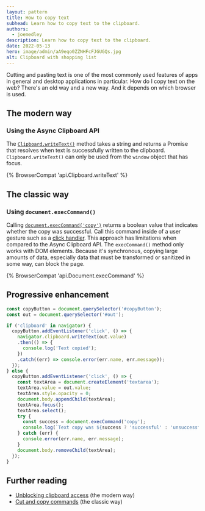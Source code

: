 ```yaml
---
layout: pattern
title: How to copy text
subhead: Learn how to copy text to the clipboard.
authors:
  - joemedley
description: Learn how to copy text to the clipboard.
date: 2022-05-13
hero: image/admin/aA9eqo0ZZNHFcFJGUGQs.jpg
alt: Clipboard with shopping list
---
```


Cutting and pasting text is one of the most commonly used features of apps in general and desktop applications in particular. How do I copy text on the web? There's an old way and a new way. And it depends on which browser is used.

## The modern way

### Using the Async Clipboard API

The [`Clipboard.writeText()`](​​https://developer.mozilla.org/docs/Web/API/Clipboard/writeText) method takes a string and returns a Promise that resolves when text is successfully written to the clipboard. `Clipboard.writeText()` can only be used from the `window` object that has focus.

{% BrowserCompat 'api.Clipboard.writeText' %}

## The classic way

### Using `document.execCommand()`

Calling [`document.execCommand('copy')`](https://developer.mozilla.org/docs/Web/API/Document/execCommand#copy) returns a boolean value that indicates whether the copy was successful. Call this command inside of a user gesture such as a [click handler](https://developer.mozilla.org/docs/Web/API/Element/click_event#javascript). This approach has limitations when compared to the Async Clipboard API. The `execCommand()` method only works with DOM elements. Because it's synchronous, copying large amounts of data, especially data that must be transformed or sanitized in some way, can block the page.

{% BrowserCompat 'api.Document.execCommand' %}

## Progressive enhancement

```js
const copyButton = document.querySelector('#copyButton');
const out = document.querySelector('#out');

if ('clipboard' in navigator) {
  copyButton.addEventListener('click', () => {
    navigator.clipboard.writeText(out.value)
    .then(() => {
      console.log('Text copied');
    })
    .catch((err) => console.error(err.name, err.message));
  });
} else {
  copyButton.addEventListener('click', () => {
    const textArea = document.createElement('textarea');
    textArea.value = out.value;
    textArea.style.opacity = 0;
    document.body.appendChild(textArea);
    textArea.focus();
    textArea.select();
    try {
      const success = document.execCommand('copy');
      console.log(`Text copy was ${success ? 'successful' : 'unsuccessful'}.`);
    } catch (err) {
      console.error(err.name, err.message);
    }
    document.body.removeChild(textArea);
  });
}
```

## Further reading

- [Unblocking clipboard access](/async-clipboard/) (the modern way)
- [Cut and copy commands](https://developer.chrome.com/blog/cut-and-copy-commands/) (the classic way)
